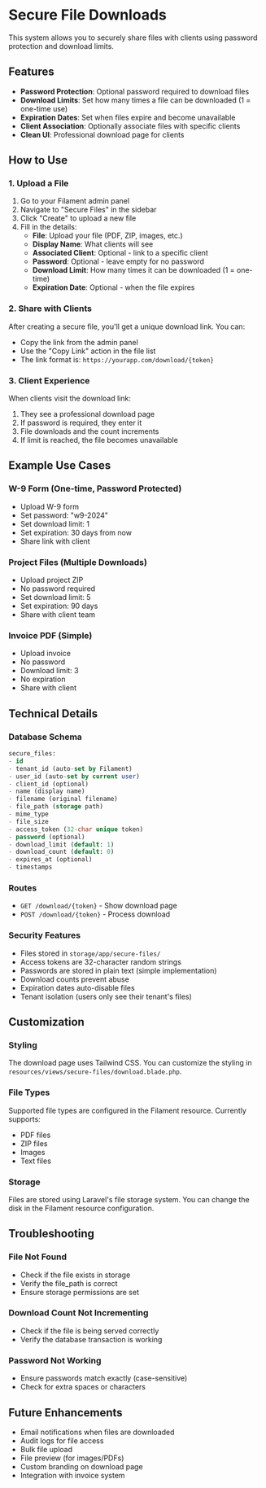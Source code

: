 # Secure File Downloads

This system allows you to securely share files with clients using password protection and download limits.

## Features

- **Password Protection**: Optional password required to download files
- **Download Limits**: Set how many times a file can be downloaded (1 = one-time use)
- **Expiration Dates**: Set when files expire and become unavailable
- **Client Association**: Optionally associate files with specific clients
- **Clean UI**: Professional download page for clients

## How to Use

### 1. Upload a File

1. Go to your Filament admin panel
2. Navigate to "Secure Files" in the sidebar
3. Click "Create" to upload a new file
4. Fill in the details:
   - **File**: Upload your file (PDF, ZIP, images, etc.)
   - **Display Name**: What clients will see
   - **Associated Client**: Optional - link to a specific client
   - **Password**: Optional - leave empty for no password
   - **Download Limit**: How many times it can be downloaded (1 = one-time)
   - **Expiration Date**: Optional - when the file expires

### 2. Share with Clients

After creating a secure file, you'll get a unique download link. You can:

- Copy the link from the admin panel
- Use the "Copy Link" action in the file list
- The link format is: `https://yourapp.com/download/{token}`

### 3. Client Experience

When clients visit the download link:

1. They see a professional download page
2. If password is required, they enter it
3. File downloads and the count increments
4. If limit is reached, the file becomes unavailable

## Example Use Cases

### W-9 Form (One-time, Password Protected)
- Upload W-9 form
- Set password: "w9-2024"
- Set download limit: 1
- Set expiration: 30 days from now
- Share link with client

### Project Files (Multiple Downloads)
- Upload project ZIP
- No password required
- Set download limit: 5
- Set expiration: 90 days
- Share with client team

### Invoice PDF (Simple)
- Upload invoice
- No password
- Download limit: 3
- No expiration
- Share with client

## Technical Details

### Database Schema

```sql
secure_files:
- id
- tenant_id (auto-set by Filament)
- user_id (auto-set by current user)
- client_id (optional)
- name (display name)
- filename (original filename)
- file_path (storage path)
- mime_type
- file_size
- access_token (32-char unique token)
- password (optional)
- download_limit (default: 1)
- download_count (default: 0)
- expires_at (optional)
- timestamps
```

### Routes

- `GET /download/{token}` - Show download page
- `POST /download/{token}` - Process download

### Security Features

- Files stored in `storage/app/secure-files/`
- Access tokens are 32-character random strings
- Passwords are stored in plain text (simple implementation)
- Download counts prevent abuse
- Expiration dates auto-disable files
- Tenant isolation (users only see their tenant's files)

## Customization

### Styling
The download page uses Tailwind CSS. You can customize the styling in `resources/views/secure-files/download.blade.php`.

### File Types
Supported file types are configured in the Filament resource. Currently supports:
- PDF files
- ZIP files
- Images
- Text files

### Storage
Files are stored using Laravel's file storage system. You can change the disk in the Filament resource configuration.

## Troubleshooting

### File Not Found
- Check if the file exists in storage
- Verify the file_path is correct
- Ensure storage permissions are set

### Download Count Not Incrementing
- Check if the file is being served correctly
- Verify the database transaction is working

### Password Not Working
- Ensure passwords match exactly (case-sensitive)
- Check for extra spaces or characters

## Future Enhancements

- Email notifications when files are downloaded
- Audit logs for file access
- Bulk file upload
- File preview (for images/PDFs)
- Custom branding on download page
- Integration with invoice system

